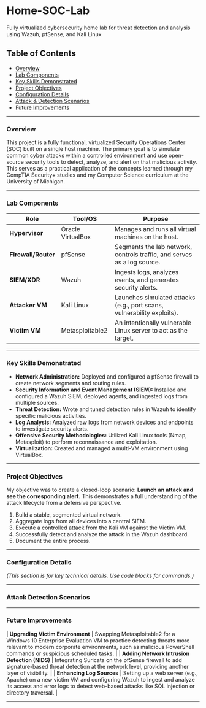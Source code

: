 # Home-SOC-Lab
Fully virtualized cybersecurity home lab for threat detection and analysis using Wazuh, pfSense, and Kali Linux

## Table of Contents
* [Overview](#overview)
* [Lab Components](#lab-components)
* [Key Skills Demonstrated](#key-skills-demonstrated)
* [Project Objectives](#project-objectives)
* [Configuration Details](#configuration-details)
* [Attack & Detection Scenarios](#attack--detection-scenarios)
* [Future Improvements](#future-improvements)

---

### Overview

This project is a fully functional, virtualized Security Operations Center (SOC) built on a single host machine. The primary goal is to simulate common cyber attacks within a controlled environment and use open-source security tools to detect, analyze, and alert on that malicious activity. This serves as a practical application of the concepts learned through my CompTIA Security+ studies and my Computer Science curriculum at the University of Michigan.

---

### Lab Components

| Role              | Tool/OS             | Purpose                                                                 |
|-------------------|---------------------|-------------------------------------------------------------------------|
| **Hypervisor**    | Oracle VirtualBox   | Manages and runs all virtual machines on the host.                      |
| **Firewall/Router** | pfSense             | Segments the lab network, controls traffic, and serves as a log source. |
| **SIEM/XDR**      | Wazuh               | Ingests logs, analyzes events, and generates security alerts.           |
| **Attacker VM**   | Kali Linux          | Launches simulated attacks (e.g., port scans, vulnerability exploits).  |
| **Victim VM**     | Metasploitable2     | An intentionally vulnerable Linux server to act as the target.          |

---

### Key Skills Demonstrated

*   **Network Administration:** Deployed and configured a pfSense firewall to create network segments and routing rules.
*   **Security Information and Event Management (SIEM):** Installed and configured a Wazuh SIEM, deployed agents, and ingested logs from multiple sources.
*   **Threat Detection:** Wrote and tuned detection rules in Wazuh to identify specific malicious activities.
*   **Log Analysis:** Analyzed raw logs from network devices and endpoints to investigate security alerts.
*   **Offensive Security Methodologies:** Utilized Kali Linux tools (Nmap, Metasploit) to perform reconnaissance and exploitation.
*   **Virtualization:** Created and managed a multi-VM environment using VirtualBox.

---

### Project Objectives

My objective was to create a closed-loop scenario: **Launch an attack and see the corresponding alert.** This demonstrates a full understanding of the attack lifecycle from a defensive perspective.

1.  Build a stable, segmented virtual network.
2.  Aggregate logs from all devices into a central SIEM.
3.  Execute a controlled attack from the Kali VM against the Victim VM.
4.  Successfully detect and analyze the attack in the Wazuh dashboard.
5.  Document the entire process.

---

### Configuration Details

*(This section is for key technical details. Use code blocks for commands.)*

---

### Attack Detection Scenarios



---

### Future Improvements

| **Upgrading Victim Environment** | Swapping Metasploitable2 for a Windows 10 Enterprise Evaluation VM to practice detecting threats more relevant to modern corporate environments, such as malicious PowerShell commands or suspicious scheduled tasks. |
| **Adding Network Intrusion Detection (NIDS)** | Integrating Suricata on the pfSense firewall to add signature-based threat detection at the network level, providing another layer of visibility. |
| **Enhancing Log Sources** | Setting up a web server (e.g., Apache) on a new victim VM and configuring Wazuh to ingest and analyze its access and error logs to detect web-based attacks like SQL injection or directory traversal. |

---
